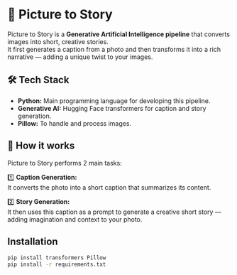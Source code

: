 # 📸 Picture to Story

Picture to Story is a **Generative Artificial Intelligence pipeline** that converts images into short, creative stories.  
It first generates a caption from a photo and then transforms it into a rich narrative — adding a unique twist to your images.

## 🛠 Tech Stack
- **Python:** Main programming language for developing this pipeline.
- **Generative AI:** Hugging Face transformers for caption and story generation.
- **Pillow:** To handle and process images.

## 🚀 How it works
Picture to Story performs 2 main tasks:

1️⃣ **Caption Generation:**  
   It converts the photo into a short caption that summarizes its content.

2️⃣ **Story Generation:**  
   It then uses this caption as a prompt to generate a creative short story — adding imagination and context to your photo.


## Installation
```bash
pip install transformers Pillow
pip install -r requirements.txt
